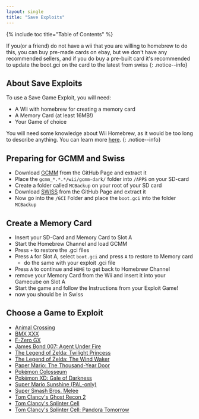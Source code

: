 ```yaml
---
layout: single
title: "Save Exploits"
---
```

{% include toc title="Table of Contents" %}

If you(or a friend) do not have a wii that you are willing to homebrew to do this, you can buy pre-made cards on ebay, but we don't have any recommended sellers, and if you do buy a pre-built card it's recommended to update the boot.gci on the card to the latest from swiss
{: .notice--info}

<!--NOTICE: For me, only the wii makes sense or a prebuild mem card-->
## About Save Exploits
To use a Save Game Exploit, you will need:
  - A Wii with homebrew for creating a memory card
  - A Memory Card (at least 16MB!)
  - Your Game of choice

<!--NOTICE: Is it too much to ask?-->
You will need some knowledge about Wii Homebrew, as it would be too long to describe anything. You can learn more [here](https://wii.guide).
{: .notice--info}

## Preparing for GCMM and Swiss
 - Download [GCMM](https://github.com/suloku/gcmm/releases) from the GitHub Page and extract it
 - Place the `gcmm_*.*.*/wii/gcmm-dark/` folder into `/APPS` on your SD-card
 - Create a folder called `MCBackup` on your root of your SD card
 - Download [SWISS](https://github.com/suloku/gcmm/releases) from the GitHub Page and extract it
 - Now go into the `/GCI` Folder and place the `boot.gci` into the folder `MCBackup`

## Create a Memory Card
- Insert your SD-Card and Memory Card to Slot A
- Start the Homebrew Channel and load GCMM
- Press `+` to restore the .gci files
- Press `A` for Slot A, select `boot.gci` and press `A` to restore to Memory card
  * do the same with your exploit .gci file
- Press `A` to continue and `HOME` to get back to Homebrew Channel
- remove your Memory Card from the Wii and insert it into your Gamecube on Slot A
- Start the game and follow the Instructions from your Exploit Game!
- now you should be in Swiss  

## Choose a Game to Exploit
- [Animal Crossing](/AC)
- [BMX XXX](/BMX)
- [F-Zero GX](/FZero)
- [James Bond 007: Agent Under Fire](/007)
- [The Legend of Zelda: Twilight Princess](/TLOZTP)
- [The Legend of Zelda: The Wind Waker](/TLOZWW)
- [Paper Mario: The Thousand-Year Door](/PMTYOD)
- [Pokémon Colosseum](/colosseum)
- [Pokémon XD: Gale of Darkness](/pkXD)
- [Super Mario Sunshine (PAL-only)](/sms)
- [Super Smash Bros. Melee](/ssbm)
- [Tom Clancy's Ghost Recon 2](/ghostRecon)
- [Tom Clancy's Splinter Cell](/splinterCell)
- [Tom Clancy's Splinter Cell: Pandora Tomorrow](/splinterCellPandora)
